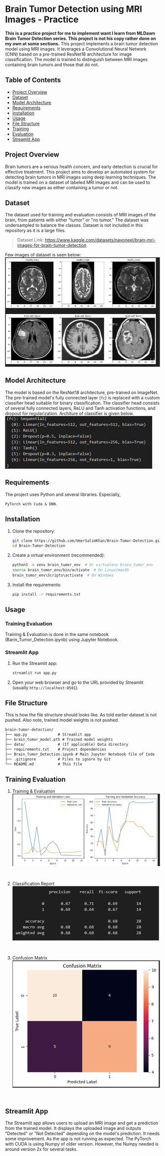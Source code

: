 # Brain Tumor Detection using MRI Images - Practice

<b>This is a practice project for me to implement want I learn from MLDawn Brain Tumor Detection series. This project is not his copy rather done on my own at some sections.</b>
This project implements a brain tumor detection model using MRI images.  It leverages a Convolutional Neural Network (CNN) based on a pre-trained ResNet18 architecture for image classification.  The model is trained to distinguish between MRI images containing brain tumors and those that do not.

## Table of Contents

- [Project Overview](#project-overview)
- [Dataset](#dataset)
- [Model Architecture](#model-architecture)
- [Requirements](#requirements)
- [Installation](#installation)
- [Usage](#usage)
- [File Structure](#file-structure)
- [Training](#training)
- [Evaluation](#evaluation)
- [Streamlit App](#streamlit-app)

## Project Overview

Brain tumors are a serious health concern, and early detection is crucial for effective treatment.  This project aims to develop an automated system for detecting brain tumors in MRI images using deep learning techniques.  The model is trained on a dataset of labeled MRI images and can be used to classify new images as either containing a tumor or not.

## Dataset

The dataset used for training and evaluation consists of MRI images of the brain, from patients with either "tumor" or "no tumor."  The dataset was undersampled to balance the classes. Dataset is not included in this repository as it is a large files. 

> Dataset Link: https://www.kaggle.com/datasets/navoneel/brain-mri-images-for-brain-tumor-detection </br>

Few images of dataset is seen below:
![Dataset images](Imgs/Dataset%20Imgs.png)

## Model Architecture

The model is based on the ResNet18 architecture, pre-trained on ImageNet. The pre-trained model's fully connected layer (`fc`) is replaced with a custom classifier head suitable for binary classification.  The classifier head consists of several fully connected layers, ReLU and Tanh activation functions, and dropout for regularization. Architure of classifier is given below.
![Classifier Head](Imgs/Classifier%20architecture.png)

## Requirements

The project uses Python and several libraries. Especially,

```
PyTorch with Cuda & DNN.
```

## Installation

1.  Clone the repository:

    ```bash
    git clone https://github.com/UmerSalimKhan/Brain-Tumor-Detection.git
    cd Brain-Tumor-Detection
    ```

2.  Create a virtual environment (recommended):

    ```bash
    python3 -m venv brain_tumor_env  # Or virtualenv brain_tumor_env
    source brain_tumor_env/bin/activate  # On Linux/macOS
    brain_tumor_env\Scripts\activate  # On Windows
    ```

3.  Install the requirements:

    ```bash
    pip install -r requirements.txt
    ```

## Usage

### Training Evaluation

Training & Evaluation is done in the same notebook (Barin_Tumor_Detection.ipynb) using Jupyter Notebook.

### Streamlit App

1.  Run the Streamlit app:

    ```bash
    streamlit run app.py
    ```

2.  Open your web browser and go to the URL provided by Streamlit (usually `http://localhost:8501`).

## File Structure

This is how the file structure should looks like. As told earlier dataset is not pushed. Also note, trained model weights is not pushed. 

```
brain-tumor-detection/
├── app.py              # Streamlit app
├── brain_tumor_model.pth # Trained model weights
├── data/               # (If applicable) Data directory
├── requirements.txt    # Project dependencies
├── Brain_Tumor_Detection.ipynb # Main Jupyter Notebook file of Code
├── .gitignore          # Files to ignore by Git
└── README.md           # This file
```

## Training Evaluation

1. Training & Evaluation
![Training & Evaluation -- Loss & Accuracy](Imgs/Training_Val_Loss_ACC.png)
</br>

2. Classification Report
![Training & Evaluation -- Loss & Accuracy](Imgs/Classification_report.png)
</br>

3. Confusion Matrix
![Training & Evaluation -- Loss & Accuracy](Imgs/Confusion_Matrix.png)
</br>

## Streamlit App

The Streamlit app allows users to upload an MRI image and get a prediction from the trained model.  It displays the uploaded image and outputs "Detected" or "Not Detected" depending on the model's prediction. It needs some improvement. As the app is not running as expected. The PyTorch with CUDA is using Numpy of older version. However, the Numpy needed is around version 2x for several tasks.
